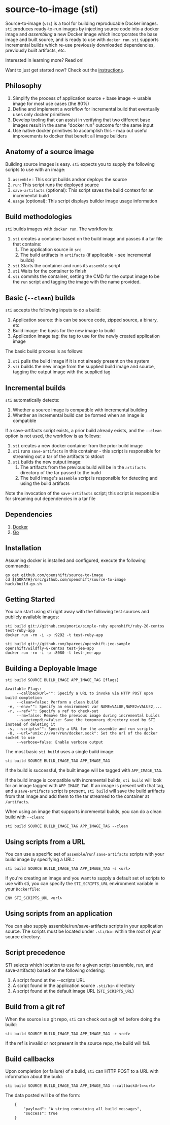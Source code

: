 source-to-image (sti)
=======

Source-to-image (`sti`) is a tool for building reproducable Docker images.  `sti` produces
ready-to-run images by injecting source code into a docker image and <i>assembling</i>
a new Docker image which incorporates the base image and built source, and is ready to use
with `docker run`.  `sti` supports incremental builds which re-use previously downloaded 
dependencies, previously built artifacts, etc.

Interested in learning more?  Read on!

Want to just get started now?  Check out the [instructions](#getting-started).

Philosophy
----------

1. Simplify the process of application source + base image -> usable image for most use cases (the
   80%)
2. Define and implement a workflow for incremental build that eventually uses only docker
   primitives
3. Develop tooling that can assist in verifying that two different base images result in the same
   "docker run" outcome for the same input
4. Use native docker primitives to accomplish this - map out useful improvements to docker that
   benefit all image builders

Anatomy of a source image
-------------------------

Building source images is easy.  `sti` expects you to supply the following scripts to use with an
image:

1. `assemble` : This script builds and/or deploys the source
2. `run`: This script runs the deployed source
3. `save-artifacts` (optional): This script saves the build context for an incremental build
4. `usage` (optional): This script displays builder image usage information

Build methodologies
-------------------

`sti` builds images with `docker run`.  The workflow is:

1. `sti` creates a container based on the build image and passes it a tar file that contains:
    1. The application source in `src`
    1. The build artifacts in `artifacts` (if applicable - see incremental builds)
1. `sti` Starts the container and runs its `assemble` script
1. `sti` Waits for the container to finish
1. `sti` commits the container, setting the CMD for the output image to be the `run` script and tagging the image with the name provided.

Basic (`--clean`) builds
------------------------

`sti` accepts the following inputs to do a build:

1. Application source: this can be source code, zipped source, a binary, etc
1. Build image: the basis for the new image to build
1. Application image tag: the tag to use for the newly created application image

The basic build process is as follows:

1. `sti` pulls the build image if it is not already present on the system
1. `sti` builds the new image from the supplied build image and source, tagging the output image
   with the supplied tag

Incremental builds
------------------

`sti` automatically detects:

1. Whether a source image is compatible with incremental building
1. Whether an incremental build can be formed when an image is compatible

If a save-artifacts script exists, a prior build already exists, and the `--clean` option is not used,
the workflow is as follows:

1. `sti` creates a new docker container from the prior build image
1. `sti` runs `save-artifacts` in this container - this script is responsible for streaming out
   a tar of the artifacts to stdout
1. `sti` builds the new output image:
    1. The artifacts from the previous build will be in the `artifacts` directory of the tar 
       passed to the build
    1. The build image's `assemble` script is responsible for detecting and using the build
       artifacts

Note the invocation of the `save-artifacts` script; this script is responsible for streaming out
dependencies in a tar file

Dependencies
------------

1. [Docker](http://www.docker.io)
1. [Go](http://golang.org/)

Installation
------------

Assuming docker is installed and configured, execute the following commands:

    go get github.com/openshift/source-to-image
    cd ${GOPATH}/src/github.com/openshift/source-to-image
    hack/build-go.sh

Getting Started
---------------

You can start using sti right away with the following test sources and publicly available images:

    sti build git://github.com/pmorie/simple-ruby openshift/ruby-20-centos test-ruby-app
    docker run -rm -i -p :9292 -t test-ruby-app

    sti build git://github.com/bparees/openshift-jee-sample openshift/wildfly-8-centos test-jee-app
    docker run -rm -i -p :8080 -t test-jee-app

Building a Deployable Image
---------------------------

    sti build SOURCE BUILD_IMAGE APP_IMAGE_TAG [flags]

    Available Flags:
         --callbackUrl="": Specify a URL to invoke via HTTP POST upon build completion
         --clean=false: Perform a clean build
     -e, --env="": Specify an environment var NAME=VALUE,NAME2=VALUE2,...
     -r, --ref="": Specify a ref to check-out
         --rm=false: Remove the previous image during incremental builds
         --savetempdir=false: Save the temporary directory used by STI instead of deleting it
     -s, --scripts="": Specify a URL for the assemble and run scripts
     -U, --url="unix:///var/run/docker.sock": Set the url of the docker socket to use
         --verbose=false: Enable verbose output


The most basic `sti build` uses a single build image:

    sti build SOURCE BUILD_IMAGE_TAG APP_IMAGE_TAG

If the build is successful, the built image will be tagged with `APP_IMAGE_TAG`.

If the build image is compatible with incremental builds, `sti build` will look for an image tagged
with `APP_IMAGE_TAG`.  If an image is present with that tag, and a `save-artifacts` script is present, `sti build` will save the build
artifacts from that image and add them to the tar streamed to the container at `/artifacts`.

When using an image that supports incremental builds, you can do a clean build with `--clean`:

    sti build SOURCE BUILD_IMAGE_TAG APP_IMAGE_TAG --clean

Using scripts from a URL
------------------------

You can use a specific set of `assemble`/`run`/
`save-artifacts` scripts with your build image by specifying a URL:

    sti build SOURCE BUILD_IMAGE_TAG APP_IMAGE_TAG -s <url>

If you're creating an image and you want to supply a default set of scripts to use with sti, you
can specify the `STI_SCRIPTS_URL` environment variable in your `Dockerfile`:

    ENV STI_SCRIPTS_URL <url>

Using scripts from an application
----------------------------------

You can also supply assemble/run/save-artifacts scripts in your application source.  The scripts
must be located under `.sti/bin` within the root of your source directory.

Script precedence
-----------------

STI selects which location to use for a given script (assemble, run, and save-artifacts) based on
the following ordering:

1. A script found at the --scripts URL
1. A script found in the application source `.sti/bin` directory
1. A script found at the default image URL (`STI_SCRIPTS_URL`)

Build from a git ref
--------------------

When the source is a git repo, `sti` can check out a git ref before doing the build:

    sti build SOURCE BUILD_IMAGE_TAG APP_IMAGE_TAG -r <ref>

If the ref is invalid or not present in the source repo, the build will fail.

Build callbacks
---------------

Upon completion (or failure) of a build, `sti` can HTTP POST to a URL with information about the
build:

    sti build SOURCE BUILD_IMAGE_TAG APP_IMAGE_TAG --callbackUrl=<url>

The data posted will be of the form:
```
    {
        "payload": "A string containing all build messages",
        "success": true
    }
```
